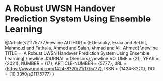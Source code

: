 # A Robust UWSN Handover Prediction System Using Ensemble Learning

@Article{s21175777,\newline
AUTHOR = {Eldesouky, Esraa and Bekhit, Mahmoud and Fathalla, Ahmed and Salah, Ahmad and Ali, Ahmed},\newline
TITLE = {A Robust UWSN Handover Prediction System Using Ensemble Learning},\newline
JOURNAL = {Sensors},\newline
VOLUME = {21},
YEAR = {2021},
NUMBER = {17},
ARTICLE-NUMBER = {5777},
URL = {https://www.mdpi.com/1424-8220/21/17/5777},
ISSN = {1424-8220},
DOI = {10.3390/s21175777}
}
